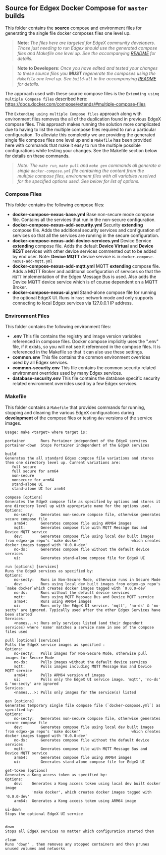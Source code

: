 

## Source for Edgex Docker Compose for `master` builds

This folder contains the **source** compose and environment files for generating the single file docker composes files one level up. 

> **Note**: 
> *The files here are targeted for EdgeX community developers. Those just needing to run Edgex should use the generated compose files and Makefile one level up. See the accompanying [README](../README.md) for details.*

> **Note to Developers**: 
> *Once you have edited and tested your changes to these source files you **MUST** regenerate the composes using the `Makefile` one level up. See `build-all` in the accompanying [README](../README.md) for details.*

The approach used with these source compose files is the `Extending using multiple Compose files` described here: https://docs.docker.com/compose/extends/#multiple-compose-files


The `Extending using multiple Compose files` approach along with environment files removes the all of the duplication found in previous EdgeX compose files. This approach makes running the solution more complicated due to having to list the multiple compose files required to run a particular configuration. To alleviate this complexity we are providing the generated single file compose files one level up and a `Makefile` has been provided here with commands that make it easy to run the multiple possible configurations while testing your changes. See the Makefile section below for details on these commands.

> *Note: The `make run`, `make pull` and `make gen` commands all generate a single `docker-compose.yml` file containing the content from the multiple compose files, environment files with all variables resolved for the specified options used. See below for list of options.*

### Compose Files

This folder contains the following compose files:

- **docker-compose-nexus-base.yml**
    Base non-secure mode compose file. Contains all the services that run in the non-secure configuration.  
- **docker-compose-nexus-add-security.yml**
    Security **extending** compose file. Adds the additional security services and configuration of services so that all the services are running in the secure configuration.
- **docker-compose-nexus-add-device-services.yml**
    Device Service **extending** compose file. Adds the default **Device Virtual** and **Device REST** services with other device services commented out to be added by end user. Note: **Device MQTT** device service is in `docker-compose-nexus-add-mqtt.yml`
- **docker-compose-nexus-add-mqtt.yml**
    MQTT **extending** compose file. Adds a MQTT Broker and additional configuration of services so that the `MQTT` implementation of the Edgex Message Bus is used. Also adds the Device MQTT device service which is of course dependent on a MQTT Broker.
- **docker-compose-nexus-ui.yml**
    Stand-alone compose file for running the optional EdgeX UI. Runs in `host` network mode and only supports connecting to local Edgex services via 127.0.0.1 IP address.

### Environment Files

This folder contains the following environment files:

- **.env**
    This file contains the registry and image version variables referenced in compose files. Docker compose implicitly uses the ".env" file, if it exists, so you will not see it referenced in the compose files. It is referenced in the Makefile so that it can also use these settings.
- **common.env**
    This file contains the common environment overrides used by all Edgex services.
- **common-security.env**
    This file contains the common security related environment overrides used by many Edgex services.
- **database-security.env**
    This file contains the database specific security related environment overrides used by a few Edgex services.

### Makefile

This folder contains a `Makefile` that provides commands for running, stopping and cleaning the various EdgeX configurations during **development** of the compose files or testing `dev` versions of the service images.

```
Usage: make <target> where target is:
```
```
portainer       Runs Portainer independent of the EdgeX services
portainer-down	Stops Portainer independent of the EdgeX services
```
```
build
Generates the all standard Edgex compose file variations and stores then one directory level up. Current variations are:
   full secure
   full secure for arm64
   non-secure
   nonsecure for arm64
   stand-alone UI
   stand-alone UI for arm64
```

```
compose [options] 
Generates the EdgeX compose file as specified by options and stores it one directory level up with appropriate name for the options used.
Options:
	no-secty:   Generates non-secure compose file, otherwise generates secure compose file
	arm64:      Generates compose file using ARM64 images
	mqtt:       Generates compose file with MQTT Message Bus and Device MQTT service
	dev:        Generates compose file using local dev built images from edgex-go repo's 'make docker'                       which creates docker images tagged with '0.0.0-dev'
	no-ds:      Generates compose file without the default device services
	ui:         Generates stand-alone compose file for EdgeX UI	
```

```
run [options] [services]
Runs the EdgeX services as specified by:
Options:
	no-secty:   Runs in Non-Secure Mode, otherwise runs in Secure Mode
	dev:        Runs using local dev built images from edgex-go repo's    `make docker`which creates docker images tagged with `0.0.0-dev`
	no-ds:      Runs without the default device services
	mqtt:       Runs using MQTT Message Bus and Device MQTT service
	arm64:      Runs using ARM64 images
	ui:         Runs only the EdgeX UI service. 'mqtt', 'no-ds' & 'no-secty' are ignored. Typically used after the other Edgex Services have been started
Services:
	<names...>: Runs only services listed (and their dependent services) where 'name' matches a service name in one of the compose files used
```
```				
pull [options] [services]
Pulls the EdgeX service images as specified :
Options:
	no-secty:   Pulls images for Non-Secure Mode, otherwise pull images for Secure Mode
	no-ds:      Pulls images without the default device services
	mqtt:       Pulls images including MQTT Message Bus and Device MQTT service
	arm64:      Pulls ARM64 version of images
	ui:         Pulls only the EdgeX UI service image. 'mqtt', 'no-ds' & 'no-secty' are ignored
Services:
	<names...>: Pulls only images for the service(s) listed
```
```	
gen [options]
Generates temporary single file compose file (`docker-compose.yml`) as specified by:
Options:
	no-secty:   Generates non-secure compose file, otherwise generates secure compose file
	dev:        Generates compose file using local dev built images from edgex-go repo's 'make docker'                       which creates docker images tagged with '0.0.0-dev'
	no-ds:      Generates compose file without the default device services
	mqtt:       Generates compose file with MQTT Message Bus and Device MQTT service
	arm64:      Generates compose file using ARM64 images
	ui:         Generates stand-alone compose file for EdgeX UI
```
```
get-token [options] 
Generates a Kong access token as specified by:
Options:
	dev:    Generates a Kong access token using local dev built docker image
			'make docker', which creates docker images tagged with '0.0.0-dev'
	arm64:  Generates a Kong access token using ARM64 image
```
```
ui-down 
Stops the optional EdgeX UI service
```

```    

down
Stops all EdgeX services no matter which configuration started them
```
```
clean
Runs 'down' , then removes any stopped containers and then prunes unused volumes and networks
```


